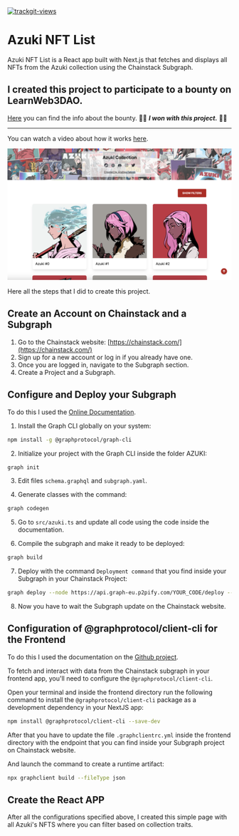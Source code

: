 <a href="https://trackgit.com">
<img src="https://us-central1-trackgit-analytics.cloudfunctions.net/token/ping/lkmtwweuv8nned41pc9l" alt="trackgit-views" />
</a>

# Azuki NFT List

Azuki NFT List is a React app built with Next.js that fetches and displays all NFTs from the Azuki collection using the Chainstack Subgraph.

## I created this project to participate to a bounty on LearnWeb3DAO.

[Here](https://docs.google.com/document/d/1LIHFx-nWDYPYWfENwjRBcYxB2oBNUyQW5WG4QWL_IFw/edit?usp=sharing) you can find the info about the bounty. 🥇🥇 ***I won with this project.*** 🥇🥇

-----

You can watch a video about how it works [here](https://drive.google.com/file/d/18V8Y4z7Dd0aRA5cq7fltMdWSujamU6nI/view?usp=sharing).

![Project image](screenshot.png)

Here all the steps that I did to create this project.

## Create an Account on Chainstack and a Subgraph

1. Go to the Chainstack website: [https://chainstack.com/](https://chainstack.com/)
2. Sign up for a new account or log in if you already have one.
3. Once you are logged in, navigate to the Subgraph section.
4. Create a Project and a Subgraph.

## Configure and Deploy your Subgraph

To do this I used the [Online Documentation](https://docs.chainstack.com/docs/subgraphs-tutorial-a-beginners-guide-to-getting-started-with-the-graph).

1. Install the Graph CLI globally on your system:

```bash
npm install -g @graphprotocol/graph-cli
```

2. Initialize your project with the Graph CLI inside the folder AZUKI:

```bash
graph init
```

3. Edit files `schema.graphql` and `subgraph.yaml`.

4. Generate classes with the command:

```bash
graph codegen
```

5. Go to `src/azuki.ts` and update all code using the code inside the documentation.

6. Compile the subgraph and make it ready to be deployed:

```bash
graph build
```

7. Deploy with the command `Deployment command` that you find inside your Subgraph in your Chainstack Project:

```bash
graph deploy --node https://api.graph-eu.p2pify.com/YOUR_CODE/deploy --ipfs https://api.graph-eu.p2pify.com/YOUR_CODE/ipfs NAME_OF_YOUR_SUBGRAPH
```

8. Now you have to wait the Subgraph update on the Chainstack website.

## Configuration of @graphprotocol/client-cli for the Frontend

To do this I used the documentation on the [Github project](https://github.com/graphprotocol/graph-client).

To fetch and interact with data from the Chainstack subgraph in your frontend app, you'll need to configure the `@graphprotocol/client-cli`.

Open your terminal and inside the frontend directory run the following command to install the `@graphprotocol/client-cli` package as a development dependency in your NextJS app:

```bash
npm install @graphprotocol/client-cli --save-dev
```

After that you have to update the file `.graphclientrc.yml` inside the frontend directory with the endpoint that you can find inside your Subgraph project on Chainstack website.

And launch the command to create a runtime artifact:

```bash
npx graphclient build --fileType json
```

## Create the React APP

After all the configurations specified above, I created this simple page with all Azuki's NFTS where you can filter based on collection traits.
